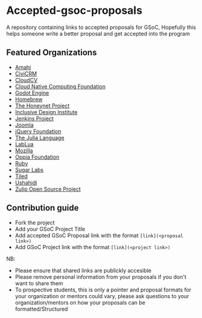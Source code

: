 # Accepted-gsoc-proposals
A repository containing links to accepted proposals for GSoC, Hopefully this helps someone write a better proposal and get accepted into the program

## Featured Organizations
* [Amahi](Amahi)
* [CiviCRM](CiviCRM)
* [CloudCV](CloudCV)
* [Cloud Native Computing Foundation](CNCF)
* [Godot Engine](Godot)
* [Homebrew](Homebrew)
* [The Honeynet Project](HoneynetProject)
* [Inclusive Design Institute](InclusiveDesign)
* [Jenkins Project](Jenkins)
* [Joomla](Joomla)
* [jQuery Foundation](Jquery)
* [The Julia Language](Julia)
* [LabLua](LabLua)
* [Mozilla](Mozilla)
* [Oppia Foundation](Oppia)
* [Ruby](Ruby)
* [Sugar Labs](SugarLabs)
* [Tiled](Tiled)
* [Ushahidi](Ushahidi)
* [Zulip Open Source Project](Zulip)


## Contribution guide
* Fork the project
* Add your  GSoC Project Title
* Add accepted GSoC Proposal link with the format `[link](<proposal link>)`
* Add GSoC Project link with the format `[link](<project link>)`

NB: 
* Please ensure that shared links are publickly accesible
* Please remove personal information from your proposals if you don't want to share them
* To prospective students, this is only a pointer and proposal formats for your organization or mentors could vary, please ask questions to your organization/mentors on how your proposals can be formatted/Structured



